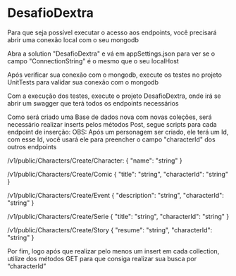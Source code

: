# DesafioDextra

Para que seja possível executar o acesso aos endpoints, você precisará abrir uma conexão local com o seu mongodb

Abra a solution "DesafioDextra" e vá em appSettings.json para ver se o campo "ConnectionString" é o mesmo que o seu localHost

Após verificar sua conexão com o mongodb, execute os testes no projeto UnitTests para validar sua conexão com o mongodb

Com a execução dos testes, execute o projeto DesafioDextra, onde irá se abrir um swagger que terá todos os endpoints necessários

Como será criado uma Base de dados nova com novas coleções, será necessário realizar inserts pelos métodos Post, segue scripts para cada endpoint de inserção:
OBS: Após um personagem ser criado, ele terá um Id, com esse Id, você usará ele para preencher o campo "characterId" dos outros endpoints

​/v1​/public​/Characters​/Create​/Character:
{
  "name": "string"
}

​/v1​/public​/Characters​/Create​/Comic
{
  "title": "string",
  "characterId": "string"
}

/v1/public/Characters/Create/Event
{
  "description": "string",
  "characterId": "string"
}

/v1/public/Characters/Create/Serie
{
  "title": "string",
  "characterId": "string"
}

​/v1​/public​/Characters​/Create​/Story
{
  "resume": "string",
  "characterId": "string"
}

Por fim, logo após que realizar pelo menos um insert em cada collection, utilize dos métodos GET para que consiga realizar sua busca por “characterId”



 
